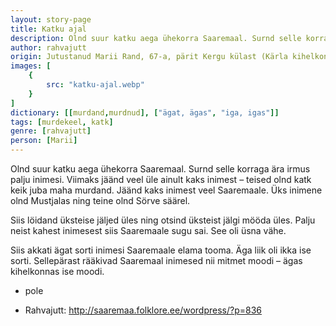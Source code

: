 ```yaml
---
layout: story-page
title: Katku ajal
description: Olnd suur katku aega ühekorra Saaremaal. Surnd selle korraga ära irmus palju inimesi.
author: rahvajutt
origin: Jutustanud Marii Rand, 67-a, pärit Kergu külast (Kärla kihelkond). Kirja pannud Mihkel Tooms 1928. a (ERA II 8, 301/2).
images: [
    {
        src: "katku-ajal.webp"
    }
]
dictionary: [[murdand,murdnud], ["ägat, ägas", "iga, igas"]]
tags: [murdekeel, katk]
genre: [rahvajutt]
person: [Marii]
---
```


<!-- # {{$doc.title}} -->

Olnd suur katku aega ühekorra Saaremaal. Surnd selle korraga ära irmus palju inimesi. Viimaks jäänd veel üle ainult kaks inimest – teised olnd katk keik juba maha murdand. Jäänd kaks inimest veel Saaremaale. Üks inimene olnd Mustjalas ning teine olnd Sörve säärel.

Siis löidand üksteise jäljed üles ning otsind üksteist jälgi mööda üles. Palju neist kahest inimesest siis Saaremaale sugu sai. See oli üsna vähe.

Siis akkati ägat sorti inimesi Saaremaale elama tooma. Äga liik oli ikka ise sorti. Sellepärast rääkivad Saaremaal inimesed nii mitmet moodi – ägas kihelkonnas ise moodi.



<story-author :author="author" :origin="origin"></story-author>

<story-dictionary :terms="dictionary"></story-dictionary>


<details-wrapper summary="Mis mõtted tekkisid?">

- pole

</details-wrapper>



<details-wrapper summary="Allikad" class="text-sm" icon="icon-park-outline:document-folder">

- Rahvajutt: http://saaremaa.folklore.ee/wordpress/?p=836

</details-wrapper>

